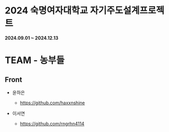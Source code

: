 # 2024 숙명여자대학교 자기주도설계프로젝트
**2024.09.01 ~ 2024.12.13**

# TEAM  - 농부들
## Front
- 윤하은
    - https://github.com/haxxnshine
      
- 이서연
    - https://github.com/rngrhn4114
